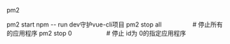 pm2

pm2 start npm -- run dev守护vue-cli项目
pm2 stop all                  # 停止所有的应用程序
pm2 stop 0                    # 停止 id为 0的指定应用程序